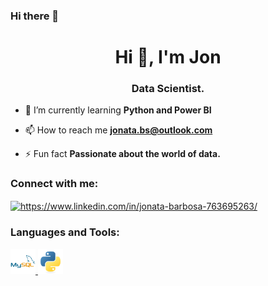 ### Hi there 👋
<h1 align="center">Hi 👋, I'm Jon</h1>
<h3 align="center">Data Scientist.</h3>

- 🌱 I’m currently learning **Python and Power BI**

- 📫 How to reach me **jonata.bs@outlook.com**

- ⚡ Fun fact **Passionate about the world of data.**

<h3 align="left">Connect with me:</h3>
<p align="left">
<a href="https://linkedin.com/in/https://www.linkedin.com/in/jonata-barbosa-763695263/" target="blank"><img align="center" src="https://raw.githubusercontent.com/rahuldkjain/github-profile-readme-generator/master/src/images/icons/Social/linked-in-alt.svg" alt="https://www.linkedin.com/in/jonata-barbosa-763695263/" height="30" width="40" /></a>
</p>

<h3 align="left">Languages and Tools:</h3>
<p align="left"> <a href="https://www.mysql.com/" target="_blank" rel="noreferrer"> <img src="https://raw.githubusercontent.com/devicons/devicon/master/icons/mysql/mysql-original-wordmark.svg" alt="mysql" width="40" height="40"/> </a> <a href="https://www.python.org" target="_blank" rel="noreferrer"> <img src="https://raw.githubusercontent.com/devicons/devicon/master/icons/python/python-original.svg" alt="python" width="40" height="40"/> </a> </p>
